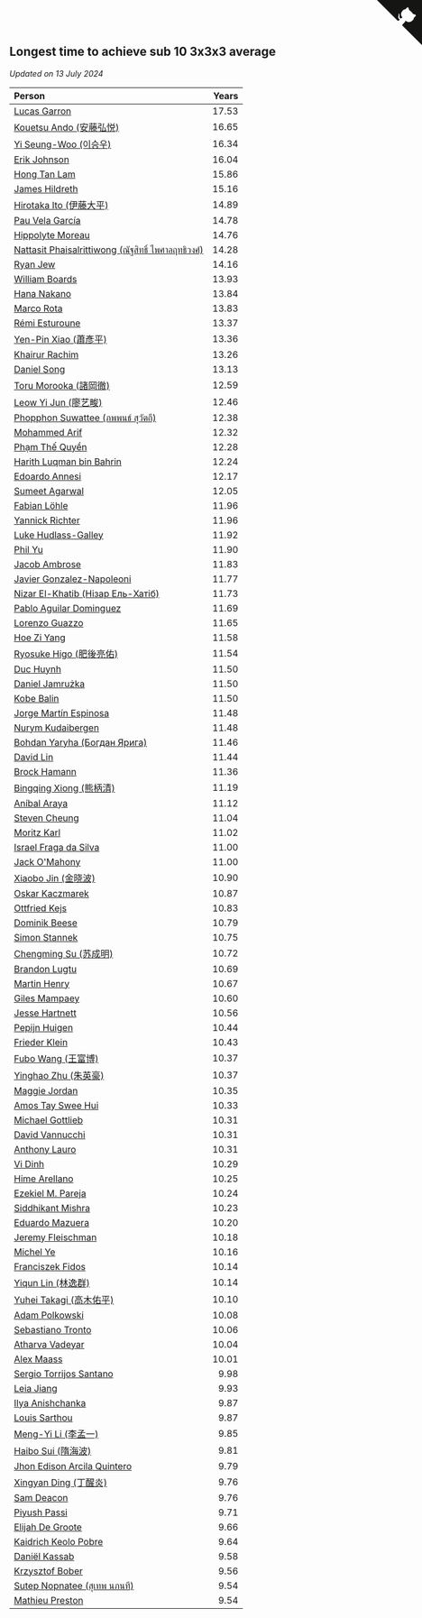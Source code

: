 ## Longest time to achieve sub 10 3x3x3 average

*Updated on 13 July 2024*

| Person | Years |
| :--- | ---: |
| [Lucas Garron](https://www.worldcubeassociation.org/persons/2006GARR01) | 17.53 |
| [Kouetsu Ando (安藤弘悦)](https://www.worldcubeassociation.org/persons/2006ANDO01) | 16.65 |
| [Yi Seung-Woo (이승우)](https://www.worldcubeassociation.org/persons/2007SEUN04) | 16.34 |
| [Erik Johnson](https://www.worldcubeassociation.org/persons/2007JOHN02) | 16.04 |
| [Hong Tan Lam](https://www.worldcubeassociation.org/persons/2008LAMH01) | 15.86 |
| [James Hildreth](https://www.worldcubeassociation.org/persons/2009HILD01) | 15.16 |
| [Hirotaka Ito (伊藤大平)](https://www.worldcubeassociation.org/persons/2008ITOH01) | 14.89 |
| [Pau Vela García](https://www.worldcubeassociation.org/persons/2009GARC04) | 14.78 |
| [Hippolyte Moreau](https://www.worldcubeassociation.org/persons/2008MORE02) | 14.76 |
| [Nattasit Phaisalrittiwong (ณัฐสิทธิ์ ไพศาลฤทธิวงศ์)](https://www.worldcubeassociation.org/persons/2009PHAI01) | 14.28 |
| [Ryan Jew](https://www.worldcubeassociation.org/persons/2008JEWR01) | 14.16 |
| [William Boards](https://www.worldcubeassociation.org/persons/2009BOAR01) | 13.93 |
| [Hana Nakano](https://www.worldcubeassociation.org/persons/2009DAVI01) | 13.84 |
| [Marco Rota](https://www.worldcubeassociation.org/persons/2009ROTA01) | 13.83 |
| [Rémi Esturoune](https://www.worldcubeassociation.org/persons/2010ESTU01) | 13.37 |
| [Yen-Pin Xiao (蕭彥平)](https://www.worldcubeassociation.org/persons/2010XIAO01) | 13.36 |
| [Khairur Rachim](https://www.worldcubeassociation.org/persons/2011RACH01) | 13.26 |
| [Daniel Song](https://www.worldcubeassociation.org/persons/2010SONG02) | 13.13 |
| [Toru Morooka (諸岡徹)](https://www.worldcubeassociation.org/persons/2010MORO01) | 12.59 |
| [Leow Yi Jun (廖艺畯)](https://www.worldcubeassociation.org/persons/2010JUNL02) | 12.46 |
| [Phopphon Suwattee (ภพพนธ์ สุวัตถี)](https://www.worldcubeassociation.org/persons/2010SUWA03) | 12.38 |
| [Mohammed Arif](https://www.worldcubeassociation.org/persons/2011ARIF04) | 12.32 |
| [Phạm Thế Quyền](https://www.worldcubeassociation.org/persons/2010PHAM08) | 12.28 |
| [Harith Luqman bin Bahrin](https://www.worldcubeassociation.org/persons/2010BAHR02) | 12.24 |
| [Edoardo Annesi](https://www.worldcubeassociation.org/persons/2011ANNE01) | 12.17 |
| [Sumeet Agarwal](https://www.worldcubeassociation.org/persons/2011AGAR05) | 12.05 |
| [Fabian Löhle](https://www.worldcubeassociation.org/persons/2012LAHL01) | 11.96 |
| [Yannick Richter](https://www.worldcubeassociation.org/persons/2010RICH04) | 11.96 |
| [Luke Hudlass-Galley](https://www.worldcubeassociation.org/persons/2010HUDL01) | 11.92 |
| [Phil Yu](https://www.worldcubeassociation.org/persons/2010YUPH01) | 11.90 |
| [Jacob Ambrose](https://www.worldcubeassociation.org/persons/2010AMBR01) | 11.83 |
| [Javier Gonzalez-Napoleoni](https://www.worldcubeassociation.org/persons/2011GONZ04) | 11.77 |
| [Nizar El-Khatib (Нізар Ель-Хатіб)](https://www.worldcubeassociation.org/persons/2012ELKH01) | 11.73 |
| [Pablo Aguilar Dominguez](https://www.worldcubeassociation.org/persons/2010AGUI04) | 11.69 |
| [Lorenzo Guazzo](https://www.worldcubeassociation.org/persons/2012GUAZ01) | 11.65 |
| [Hoe Zi Yang](https://www.worldcubeassociation.org/persons/2012YANG01) | 11.58 |
| [Ryosuke Higo (肥後亮佑)](https://www.worldcubeassociation.org/persons/2006HIGO01) | 11.54 |
| [Duc Huynh](https://www.worldcubeassociation.org/persons/2010HUYN02) | 11.50 |
| [Daniel Jamrużka](https://www.worldcubeassociation.org/persons/2012JAMR01) | 11.50 |
| [Kobe Balin](https://www.worldcubeassociation.org/persons/2012BALI01) | 11.50 |
| [Jorge Martín Espinosa](https://www.worldcubeassociation.org/persons/2012ESPI02) | 11.48 |
| [Nurym Kudaibergen](https://www.worldcubeassociation.org/persons/2011KUDA01) | 11.48 |
| [Bohdan Yaryha (Богдан Ярига)](https://www.worldcubeassociation.org/persons/2012YARY01) | 11.46 |
| [David Lin](https://www.worldcubeassociation.org/persons/2012LIND02) | 11.44 |
| [Brock Hamann](https://www.worldcubeassociation.org/persons/2012HAMA03) | 11.36 |
| [Bingqing Xiong (熊柄清)](https://www.worldcubeassociation.org/persons/2012XION01) | 11.19 |
| [Aníbal Araya](https://www.worldcubeassociation.org/persons/2011ARAY01) | 11.12 |
| [Steven Cheung](https://www.worldcubeassociation.org/persons/2013CHEU01) | 11.04 |
| [Moritz Karl](https://www.worldcubeassociation.org/persons/2008KARL02) | 11.02 |
| [Israel Fraga da Silva](https://www.worldcubeassociation.org/persons/2012SILV22) | 11.00 |
| [Jack O'Mahony](https://www.worldcubeassociation.org/persons/2011OMAH01) | 11.00 |
| [Xiaobo Jin (金晓波)](https://www.worldcubeassociation.org/persons/2008JINX01) | 10.90 |
| [Oskar Kaczmarek](https://www.worldcubeassociation.org/persons/2013KACZ01) | 10.87 |
| [Ottfried Kejs](https://www.worldcubeassociation.org/persons/2012KEJS01) | 10.83 |
| [Dominik Beese](https://www.worldcubeassociation.org/persons/2013BEES01) | 10.79 |
| [Simon Stannek](https://www.worldcubeassociation.org/persons/2012STAN04) | 10.75 |
| [Chengming Su (苏成明)](https://www.worldcubeassociation.org/persons/2013SUCH02) | 10.72 |
| [Brandon Lugtu](https://www.worldcubeassociation.org/persons/2012LUGT01) | 10.69 |
| [Martin Henry](https://www.worldcubeassociation.org/persons/2013HENR01) | 10.67 |
| [Giles Mampaey](https://www.worldcubeassociation.org/persons/2012MAMP01) | 10.60 |
| [Jesse Hartnett](https://www.worldcubeassociation.org/persons/2012HART03) | 10.56 |
| [Pepijn Huigen](https://www.worldcubeassociation.org/persons/2013HUIG01) | 10.44 |
| [Frieder Klein](https://www.worldcubeassociation.org/persons/2013KLEI01) | 10.43 |
| [Fubo Wang (王富博)](https://www.worldcubeassociation.org/persons/2007FUBO01) | 10.37 |
| [Yinghao Zhu (朱英豪)](https://www.worldcubeassociation.org/persons/2013ZHUY01) | 10.37 |
| [Maggie Jordan](https://www.worldcubeassociation.org/persons/2013JORD01) | 10.35 |
| [Amos Tay Swee Hui](https://www.worldcubeassociation.org/persons/2009SWEE01) | 10.33 |
| [Michael Gottlieb](https://www.worldcubeassociation.org/persons/2006GOTT01) | 10.31 |
| [David Vannucchi](https://www.worldcubeassociation.org/persons/2012VANN01) | 10.31 |
| [Anthony Lauro](https://www.worldcubeassociation.org/persons/2012LAUR02) | 10.31 |
| [Vi Dinh](https://www.worldcubeassociation.org/persons/2013DINH01) | 10.29 |
| [Hime Arellano](https://www.worldcubeassociation.org/persons/2014AREL01) | 10.25 |
| [Ezekiel M. Pareja](https://www.worldcubeassociation.org/persons/2014PARE01) | 10.24 |
| [Siddhikant Mishra](https://www.worldcubeassociation.org/persons/2012MISH01) | 10.23 |
| [Eduardo Mazuera](https://www.worldcubeassociation.org/persons/2013MAZU02) | 10.20 |
| [Jeremy Fleischman](https://www.worldcubeassociation.org/persons/2005FLEI01) | 10.18 |
| [Michel Ye](https://www.worldcubeassociation.org/persons/2012YEMI01) | 10.16 |
| [Franciszek Fidos](https://www.worldcubeassociation.org/persons/2013FIDO01) | 10.14 |
| [Yiqun Lin (林逸群)](https://www.worldcubeassociation.org/persons/2014LINY02) | 10.14 |
| [Yuhei Takagi (高木佑平)](https://www.worldcubeassociation.org/persons/2008TAKA01) | 10.10 |
| [Adam Polkowski](https://www.worldcubeassociation.org/persons/2007POLK01) | 10.08 |
| [Sebastiano Tronto](https://www.worldcubeassociation.org/persons/2011TRON02) | 10.06 |
| [Atharva Vadeyar](https://www.worldcubeassociation.org/persons/2014VADE01) | 10.04 |
| [Alex Maass](https://www.worldcubeassociation.org/persons/2011MAAS01) | 10.01 |
| [Sergio Torrijos Santano](https://www.worldcubeassociation.org/persons/2013SANT13) | 9.98 |
| [Leia Jiang](https://www.worldcubeassociation.org/persons/2014JIAN10) | 9.93 |
| [Ilya Anishchanka](https://www.worldcubeassociation.org/persons/2014ANIS01) | 9.87 |
| [Louis Sarthou](https://www.worldcubeassociation.org/persons/2012SART01) | 9.87 |
| [Meng-Yi Li (李孟一)](https://www.worldcubeassociation.org/persons/2011LIME01) | 9.85 |
| [Haibo Sui (隋海波)](https://www.worldcubeassociation.org/persons/2011SUIH01) | 9.81 |
| [Jhon Edison Arcila Quintero](https://www.worldcubeassociation.org/persons/2014QUIN03) | 9.79 |
| [Xingyan Ding (丁醒炎)](https://www.worldcubeassociation.org/persons/2014DING02) | 9.76 |
| [Sam Deacon](https://www.worldcubeassociation.org/persons/2013DEAC01) | 9.76 |
| [Piyush Passi](https://www.worldcubeassociation.org/persons/2013PASS01) | 9.71 |
| [Elijah De Groote](https://www.worldcubeassociation.org/persons/2014GROO01) | 9.66 |
| [Kaidrich Keolo Pobre](https://www.worldcubeassociation.org/persons/2013POBR01) | 9.64 |
| [Daniël Kassab](https://www.worldcubeassociation.org/persons/2012KASS01) | 9.58 |
| [Krzysztof Bober](https://www.worldcubeassociation.org/persons/2013BOBE01) | 9.56 |
| [Sutep Nopnatee (สุเทพ นภนที)](https://www.worldcubeassociation.org/persons/2010NOPN01) | 9.54 |
| [Mathieu Preston](https://www.worldcubeassociation.org/persons/2014PRES03) | 9.54 |


<a href="https://github.com/jonatanklosko/wca_statistics" class="github-corner" aria-label="View source on Github"><svg width="80" height="80" viewBox="0 0 250 250" style="fill:#151513; color:#fff; position: absolute; top: 0; border: 0; right: 0;" aria-hidden="true"><path d="M0,0 L115,115 L130,115 L142,142 L250,250 L250,0 Z"></path><path d="M128.3,109.0 C113.8,99.7 119.0,89.6 119.0,89.6 C122.0,82.7 120.5,78.6 120.5,78.6 C119.2,72.0 123.4,76.3 123.4,76.3 C127.3,80.9 125.5,87.3 125.5,87.3 C122.9,97.6 130.6,101.9 134.4,103.2" fill="currentColor" style="transform-origin: 130px 106px;" class="octo-arm"></path><path d="M115.0,115.0 C114.9,115.1 118.7,116.5 119.8,115.4 L133.7,101.6 C136.9,99.2 139.9,98.4 142.2,98.6 C133.8,88.0 127.5,74.4 143.8,58.0 C148.5,53.4 154.0,51.2 159.7,51.0 C160.3,49.4 163.2,43.6 171.4,40.1 C171.4,40.1 176.1,42.5 178.8,56.2 C183.1,58.6 187.2,61.8 190.9,65.4 C194.5,69.0 197.7,73.2 200.1,77.6 C213.8,80.2 216.3,84.9 216.3,84.9 C212.7,93.1 206.9,96.0 205.4,96.6 C205.1,102.4 203.0,107.8 198.3,112.5 C181.9,128.9 168.3,122.5 157.7,114.1 C157.9,116.9 156.7,120.9 152.7,124.9 L141.0,136.5 C139.8,137.7 141.6,141.9 141.8,141.8 Z" fill="currentColor" class="octo-body"></path></svg></a><style>.github-corner:hover .octo-arm{animation:octocat-wave 560ms ease-in-out}@keyframes octocat-wave{0%,100%{transform:rotate(0)}20%,60%{transform:rotate(-25deg)}40%,80%{transform:rotate(10deg)}}@media (max-width:500px){.github-corner:hover .octo-arm{animation:none}.github-corner .octo-arm{animation:octocat-wave 560ms ease-in-out}}</style>

